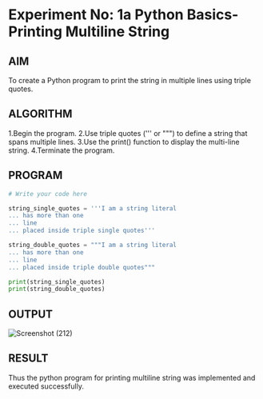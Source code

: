 # Experiment No: 1a Python Basics- Printing Multiline String

## AIM  
To create a Python program to print the string in multiple lines using triple quotes.

## ALGORITHM  

1.Begin the program.
2.Use triple quotes (''' or """) to define a string that spans multiple lines.
3.Use the print() function to display the multi-line string.
4.Terminate the program.


## PROGRAM
```python
# Write your code here

string_single_quotes = '''I am a string literal
... has more than one
... line
... placed inside triple single quotes'''

string_double_quotes = """I am a string literal
... has more than one
... line
... placed inside triple double quotes"""

print(string_single_quotes)
print(string_double_quotes)

```

## OUTPUT
![Screenshot (212)](https://github.com/user-attachments/assets/bd1a0b71-1484-48e7-b7ba-17585c557728)


## RESULT
Thus the python program for printing multiline string was implemented and executed successfully.
